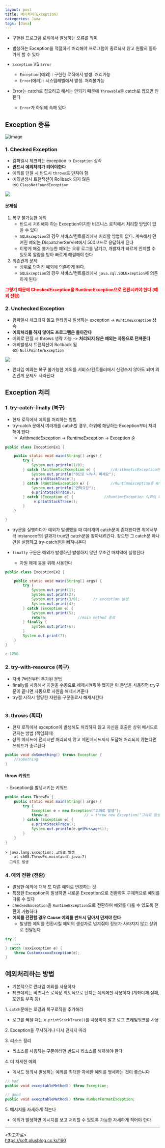```yaml
---
layout: post
title: 예외처리(Exception)
categories: Java
tags: [Java]
---
```

- 구현된 프로그램 로직에서 발생하는 오류를 의미
- 발생하는 Exception을 적절하게 처리해야 프로그램이 종료되지 않고 원활히 돌아가게 할 수 있다

- `Exception` VS `Error`
  - `Exception`(예외) : 구현한 로직에서 발생. 처리가능
  - `Error`(에러) : 시스템레벨에서 발생. 처리불가능 
- Error는 catch로 잡으려고 해서는 안되기 때문에 `Throwable`을 catch로 잡으면 안된다 
  - `Error`가 하위에 속해 있다

## Exception 종류
![image](https://user-images.githubusercontent.com/48157259/168767264-a6e1e9ce-f107-4387-b2a1-f22f766edcab.png)

### 1. Checked Exception
- 컴파일시 체크되는 exception -> `Exception` 상속
- **반드시 예외처리가 되어야한다** 
- 예외를 던질 시 반드시 `throws`로 던져야 함
- 예외발생시 트랜잭션이 Rollback 되지 않음  
ex) `ClassNotFoundException`

![](https://user-images.githubusercontent.com/48157259/172034206-fa7d42a9-d344-48ca-aab4-d0e66749835f.png)

#### 문제점

1. 복구 불가능한 예외
   - 반드시 처리해야 하는 Exception이지만 비즈니스 로직에서 처리할 방법이 없을 수 있다
   - `SQLException`의 경우 서비스/컨트롤러에서 처리할 방법이 없다. 계속해서 던져진 예외는 DispatcherServlet에서 500코드로 응답하게 된다
   - 이렇게 해결 불가능한 예외는 오류 로그를 남기고, 개발자가 빠르게 인지할 수 있도록 알람을 받아 빠르게 해결해야 한다
2. 의존관계 문제
   - 상위로 던져진 예외에 의존하게 된다.
   - `SQLException`의 경우 서비스/컨트롤러에서 `java.sql.SQLException`에 의존하게 된다

**<span style="color:red">그렇기 때문에 CheckedException을 RuntimeException으로 전환시켜야 한다 (예외 전환)</span>**

### 2. Unchecked Exception
- 컴파일시 체크되지 않고 런타임시 발생하는 exception -> `RuntimeException` 상속
- **예외처리를 하지 않아도 프로그램은 돌아간다** 
- 예외로 던질 시 throws 생략 가능 -> **처리되지 않은 예외는 자동으로 던져준다**
- 예외발생시 트랜잭션이 Rollback 됨  
ex) `NullPointerException`

![](https://user-images.githubusercontent.com/48157259/172034229-6198ae7f-26ae-4d54-94a9-b90f05c01bd9.png)

- 런타임 예외는 복구 불가능한 예외를 서비스/컨트롤러에서 신경쓰지 않아도 되며 의존관계 문제도 사라진다


## Exception 처리
### 1. try-catch-finally (복구)
- 현재 로직에서 예외를 처리하는 방법
- try-catch 문에서 여러개를 catch할 경우, 하위에 해당하는 Exception부터 처리해야 한다  
  - ArithmeticException -> RuntimeException -> Exception 순

```java
public class ExceptionEx1 {

	public static void main(String[] args) {
		try {
		    System.out.println(1/0);
		} catch (ArithmeticException e) {		//ArithmeticException만 실행
		    System.out.println("0으로 나누지 마세요");
        	e.printStackTrace();
		} catch (RuntimeException e) {			//RuntimeException중 ArithmeticException이 아닌것만 실행
		    System.out.println("연락요망");
		    e.printStackTrace();	
		} catch (Exception e) {				 //RuntimeException 이외의 나머지 Exception이 실행		
       		 e.printStackTrace();
        }
    }

}
```
- try문을 실행하다가 예외가 발생했을 때 여러개의 catch문이 존재한다면 위에서부터 instanceof의 결과가 true인 catch문을 찾아내려간다. 찾으면 그 catch문 하나만을 실행하고 try-catch문을 빠져나온다


- `finally` 구문은 예외가 발생하던 발생하지 않던 무조건 마지막에 실행된다 
  - 자원 해제 등을 위해 사용한다

```java
public class ExceptionEx2 {

	public static void main(String[] args) {
		try {
			System.out.print(1);
			System.out.print(2);
			System.out.print(3/0);		// exception 발생
			System.out.print(4);
		} catch (Exception e) {
			System.out.print(5);
			return;				 //main method 종료
		} finally {
			System.out.print(6);
		}
		System.out.print(7);
	}	
}

```

```java
> 1256
```

### 2. try-with-resource (복구)
- 자바 7버전부터 추가된 문법
- finally를 사용해서 자원을 수동으로 해제시켜줘야 했지만 이 문법을 사용하면 try구문이 끝나면 자동으로 자원을 해제시켜준다
- try절 시작시 할당한 자원을 구문종료시 해제시킨다

```java

```

### 3. throws (회피)
- 현재 로직에서 exception이 발생해도 처리하지 않고 자신을 호출한 상위 메서드로 던지는 방법 (책임회피)
- 상위 메서드에 던지지만 처리되지 않고 메인메서드까지 도달해 처리되지 않는다면 쓰레드가 종료된다

```java
public void doSomething() throws Exception { 
	//something
}
```

#### throw 키워드
 - Exception을 발생시키는 키워드

```java
public class ThrowEx {
	public static void main(String[] args) {
		try {
		    Exception e = new Exception("고의로 발생");
		    throw e;				// = throw new Exception("고의로 발생");
		} catch (Exception e) {
		    e.printStackTrace();
		    System.out.println(e.getMessage());
		}
	}
}
```

```
> java.lang.Exception: 고의로 발생
  	at ch08.ThrowEx.main(asdf.java:7)
  고의로 발생
```

### 4. 예외 전환 (전환)
- 발생한 예외에 대해 또 다른 예외로 변경하는 것
- 특정한 Exception이 발생하면 새로운 Exception으로 전환하여 구체적으로 예외를 다룰 수 있다
- `CheckedException`을 `RuntimeException`으로 전환하여 예외를 다룰 수 있도록 전환이 가능하다
- **예외를 전환할 경우 Cause 예외를 반드시 담아서 던져야 한다**
  - 발생한 예외를 전환시킬 예외의 생성자로 넘겨줘야 정보가 사라지지 않고 상위로 전달된다

```java
try {
	...
} catch (xxxException e) {
	throw CustomxxxxxException(e);
}
```

## 예외처리하는 방법
- 기본적으로 런타임 예외를 사용하자
- 체크예외는 비즈니스 로직상 의도적으로 던지는 예외에만 사용하자 (계좌이체 실패, 포인트 부족 등)

1\. `catch`문에는 로깅과 복구로직을 추가해라
- 로그를 찍을 때는 `e.printStackTrace()`를 사용하지 말고 로그 프레임워크를 사용

2\. Exception을 무시하거나 다시 던지지 마라

3\. 리소스 정리
- 리소스를 사용하는 구문이라면 반드시 리소스를 해제해야 한다

4\. 더 자세한 예외
- 메서드 정의시 발생하는 예외를 최대한 자세한 예외를 명세하는 것이 좋습니다

```java
// bad
public void exceptableMethod() throw Exception;

// good
public void execptableMethod() throw NumberFormatException;
```

5\. 메시지를 자세하게 적는다
- 예외가 발생하면 메시지를 보고 처리할 수 있도록 가능한 자세하게 적어야 한다


<hr>

\<참고자료>  
https://soft.plusblog.co.kr/160